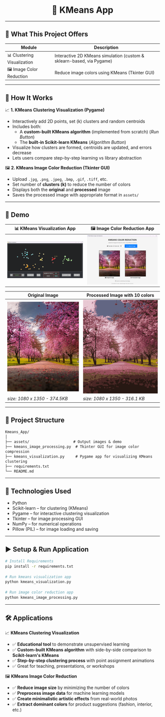 <h1 align="center"> 🎨 KMeans App</h1>

---

## 🧭 What This Project Offers

| Module                        | Description                                                                 |
|------------------------------|-----------------------------------------------------------------------------|
| 📊 Clustering Visualization   | Interactive 2D KMeans simulation (custom & sklearn-based, via Pygame)      |
| 🖼️ Image Color Reduction     | Reduce image colors using KMeans (Tkinter GUI)                             |

---

## 🧠 How It Works

📈 **1. KMeans Clustering Visualization (Pygame)**
- Interactively add 2D points, set (k) clusters and random centroids
- Includes both:
  - A **custom-built KMeans algorithm** (implemented from scratch) (*Run Button*)
  - The **built-in Scikit-learn KMeans** (*Algorithm Button*)
- Visualize how clusters are formed, centroids are updated, and errors decrease
- Lets users compare step-by-step learning vs library abstraction

🖼️ **2. KMeans Image Color Reduction (Tkinter GUI)**
- Upload `.jpg`, `.png`, `.jpeg`, `.bmp`, `.gif`, `.tiff`, etc.
- Set number of **clusters (k)** to reduce the number of colors
- Displays both the **original** and **processed** image
- Saves the processed image with appropriate format in `assets/`

---

## 📸 Demo

| 📊 KMeans Visualization App | 🖼️ Image Color Reduction App |
|--------------------------|--------------------------|
| ![img](https://github.com/PhungDinhQuangAnh/Kmeans_App/blob/main/assets/kmeans_visualization_app_demo.png)  | ![img](https://github.com/PhungDinhQuangAnh/Kmeans_App/blob/main/assets/kmeans_image_app_demo.png)  |

| Original Image             | Processed Image with 10 colors     |
|----------------------------------------|-------------------------------------|
| ![Original](https://github.com/PhungDinhQuangAnh/Kmeans_App/blob/main/assets/test.jpg) | ![Processed](https://github.com/PhungDinhQuangAnh/Kmeans_App/blob/main/assets/test_processed.jpg) |
|*size: 1080 x 1350 - 374.5KB*|*size: 1080 x 1350 - 316.1 KB*|

---

## 📁 Project Structure

```
Kmeans_App/
│
├── assets/                    # Output images & demo
├── kmeans_image_processing.py  # Tkinter GUI for image color compression
├── kmeans_visualization.py     # Pygame app for visualizing KMeans clustering
├── requirements.txt
└── README.md
```

---

## 🔧 Technologies Used

- Python 
- Scikit-learn – for clustering (KMeans)
- Pygame – for interactive clustering visualization
- Tkinter – for image processing GUI
- NumPy – for numerical operations
- Pillow (PIL) – for image loading and saving

---

## ▶️ Setup & Run Application

```bash
# Install Requirements
pip install -r requirements.txt

# Run kmeans visualization app
python kmeans_visualization.py

# Run image color reduction app
python kmeans_image_processing.py
```

---

## 🛠 Applications

📈 **KMeans Clustering Visualization**
- ✅ **Educational tool** to demonstrate unsupervised learning
- ✅ **Custom-built KMeans algorithm** with side-by-side comparison to **Scikit-learn's KMeans**
- ✅ **Step-by-step clustering process** with point assignment animations
- ✅ Great for teaching, presentations, or workshops

🖼 **KMeans Image Color Reduction**
- ✅ **Reduce image size** by minimizing the number of colors
- ✅ **Preprocess image data** for machine learning models
- ✅ **Create minimalistic artistic effects** from real-world photos
- ✅ **Extract dominant colors** for product suggestions (fashion, interior, etc.)
